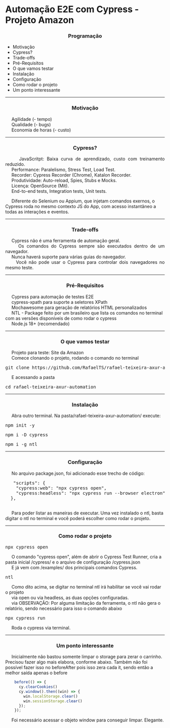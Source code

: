 # Automação E2E com Cypress - Projeto Amazon

<h3 align="center">Programação</h3>

<ul>
  <li>Motivação</li>
  <li>Cypress?</li>
  <li>Trade-offs</li>
  <li>Pré-Requisitos</li>
  <li>O que vamos testar</li>
  <li>Instalação</li>
  <li>Configuração</li>
  <li>Como rodar o projeto</li>
  <li>Um ponto interessante</li>
</ul>

<hr>

<h3 align="center">Motivação</h3>

<p align="left">
  &nbsp;&nbsp;&nbsp;&nbsp;&nbsp;Agilidade (- tempo)<br>
  &nbsp;&nbsp;&nbsp;&nbsp;&nbsp;Qualidade (- bugs)<br>
  &nbsp;&nbsp;&nbsp;&nbsp;&nbsp;Economia de horas (- custo)
</p>

<hr>

<h3 align="center"> 
  Cypress?
</h3>

<p align="justify">
  &nbsp;&nbsp;&nbsp;&nbsp;&nbsp;JavaScritpt: Baixa curva de aprendizado, custo com treinamento reduzido.<br>
  &nbsp;&nbsp;&nbsp;&nbsp;&nbsp;Performance: Paralelismo, Stress Test, Load Test.<br>
  &nbsp;&nbsp;&nbsp;&nbsp;&nbsp;Recorder: Cypress Recorder (Chrome), Katalon Recorder.<br>
  &nbsp;&nbsp;&nbsp;&nbsp;&nbsp;Produtividade: Auto-reload, Spies, Stubs e Mocks.<br>
  &nbsp;&nbsp;&nbsp;&nbsp;&nbsp;Licença: OpenSource (Mit).<br>
  &nbsp;&nbsp;&nbsp;&nbsp;&nbsp;End-to-end tests, Integration tests, Unit tests.<br>

  &nbsp;&nbsp;&nbsp;&nbsp;&nbsp;Diferente do Selenium ou Appium, que injetam comandos exernos, o Cypress roda no mesmo contexto JS do App, com acesso instantâneo a todas as interações e eventos.
</p>

<hr>

<h3 align="center"> 
  Trade-offs
</h3>

<p align="justify">
  &nbsp;&nbsp;&nbsp;&nbsp;&nbsp;Cypress não é uma ferramenta de automação geral.<br>
  &nbsp;&nbsp;&nbsp;&nbsp;&nbsp;Os comandos do Cypress sempre são executados dentro de um navegador.<br>
  &nbsp;&nbsp;&nbsp;&nbsp;&nbsp;Nunca haverá suporte para várias guias do navegador.<br>
  &nbsp;&nbsp;&nbsp;&nbsp;&nbsp;Você não pode usar o Cypress para controlar dois navegadores no mesmo teste.
</p>

<hr>

<h3 align="center"> 
  Pré-Requisitos
</h3>

<p>
  &nbsp;&nbsp;&nbsp;&nbsp;&nbsp;Cypress para automação de testes E2E<br>
  &nbsp;&nbsp;&nbsp;&nbsp;&nbsp;cypress-xpath para suporte a seletores XPath<br>
  &nbsp;&nbsp;&nbsp;&nbsp;&nbsp;Mochawesome para geração de relatórios HTML personalizados<br>
  &nbsp;&nbsp;&nbsp;&nbsp;&nbsp;NTL - Package feito por um brasileiro que lista os comandos no terminal com as versões disponíveis de como rodar o cypress<br>
  &nbsp;&nbsp;&nbsp;&nbsp;&nbsp;Node.js 18+ (recomendado)
</p>

<hr>

<h3 align="center"> 
  O que vamos testar
</h3>

<p align="justify">
  &nbsp;&nbsp;&nbsp;&nbsp;&nbsp;Projeto para teste: Site da Amazon<br>
  &nbsp;&nbsp;&nbsp;&nbsp;&nbsp;Comece clonando o projeto, rodando o comando no terminal<br>
  <pre>git clone https://github.com/RafaelTS/rafael-teixeira-axur-automation.git</pre>
  &nbsp;&nbsp;&nbsp;&nbsp;&nbsp;E acessando a pasta<br>
  <pre>cd rafael-teixeira-axur-automation</pre>
</p>

<hr>

<h3 align="center"> 
  Instalação
</h3>

<p align="justify">
  &nbsp;&nbsp;&nbsp;&nbsp;&nbsp;Abra outro terminal. Na pasta/rafael-teixeira-axur-automation/ execute:
  <pre>npm init -y</pre>
  <pre>npm i -D cypress</pre>
  <pre>npm i -g ntl</pre>
</p>

<hr>

<h3 align="center"> 
  Configuração
</h3>

<p align="left">
  &nbsp;&nbsp;&nbsp;&nbsp;&nbsp;No arquivo package.json, foi adicionado esse trecho de código:<br>
  <pre>
   "scripts": {
    "cypress:web": "npx cypress open",
    "cypress:headless": "npx cypress run --browser electron"
  },
  </pre>
  &nbsp;&nbsp;&nbsp;&nbsp;&nbsp;Para poder listar as maneiras de executar. Uma vez instalado o ntl, basta digitar o ntl no terminal e você poderá escolher como rodar o projeto.  
  
</p>
<hr>

<h3 align="center"> 
  Como rodar o projeto
</h3>

<p align="left">
    <pre>npx cypress open</pre>
    &nbsp;&nbsp;&nbsp;&nbsp;&nbsp;O comando "cypress open", além de abrir o Cypress Test Runner, cria a pasta inicial /cypress/ e o arquivo de configuração /cypress.json<br>
    &nbsp;&nbsp;&nbsp;&nbsp;&nbsp;E já vem com /examples/ dos principais comandos Cypress.<br>
    <pre>ntl</pre>
    &nbsp;&nbsp;&nbsp;&nbsp;&nbsp;Como dito acima, se digitar no terminal ntl irá habilitar se você vai rodar o projeto<br>
    &nbsp;&nbsp;&nbsp;&nbsp;&nbsp;via open ou via headless, as duas opções configuradas.<br>
    &nbsp;&nbsp;&nbsp;&nbsp;&nbsp;via OBSERVAÇÃO: Por alguma limitação da ferramenta, o ntl não gera o relatório, sendo necessário para isso o comando abaixo<br>
    <pre>npx cypress run</pre>
    &nbsp;&nbsp;&nbsp;&nbsp;&nbsp;Roda o cypress via terminal.<br>
</p>

<hr>

<h3 align="center"> 
  Um ponto interessante
</h3>

<p align="left">
  &nbsp;&nbsp;&nbsp;&nbsp;&nbsp;Inicialmente não bastou somente limpar o storage para zerar o carrinho. Precisou fazer algo mais elabora, conforme abaixo. Também não foi possível fazer isso no beforeAfter pois isso zera cada it, sendo então a melhor saída apenas o before<br>

```js
    before(() => {
      cy.clearCookies()
      cy.window().then((win) => {
        win.localStorage.clear()
        win.sessionStorage.clear()
      });
    });
```

  &nbsp;&nbsp;&nbsp;&nbsp;&nbsp;Foi necessário acessar o objeto window para conseguir limpar. Elegante.<br>
</p>

